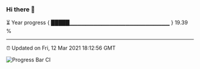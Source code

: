 ### Hi there 👋

⏳ Year progress { █████▁▁▁▁▁▁▁▁▁▁▁▁▁▁▁▁▁▁▁▁▁▁▁▁▁ } 19.39 %

---

⏰ Updated on Fri, 12 Mar 2021 18:12:56 GMT

![Progress Bar CI](https://github.com/liununu/liununu/workflows/Progress%20Bar%20CI/badge.svg)
